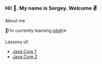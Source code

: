 ### Hi! 👋. My name is Sergey. Welcome :v:
About me

🌱I’m currently learning [job4j](https://job4j.ru/):coffee:

Lessons of:

 - [Java Core 1](https://github.com/s-bespalov/job4j_elementary) 
 - [Java Core 2](https://github.com/s-bespalov/job4j_tracker)

<!--
**s-bespalov/s-bespalov** is a ✨ _special_ ✨ repository because its `README.md` (this file) appears on your GitHub profile.

Here are some ideas to get you started:

- 🔭 I’m currently working on ...
- 🌱 I’m currently learning ...
- 👯 I’m looking to collaborate on ...
- 🤔 I’m looking for help with ...
- 💬 Ask me about ...
- 📫 How to reach me: ...
- 😄 Pronouns: ...
- ⚡ Fun fact: ...
-->
